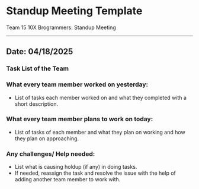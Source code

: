 # Standup Meeting Template
Team 15 10X Brogrammers: Standup Meeting

---

## Date: 04/18/2025

### Task List of the Team

### What every team member worked on yesterday:
- List of tasks each member worked on and what they completed with a short description.

### What every team member plans to work on today:
- List of tasks of each member and what they plan on working and how they plan on approaching.

### Any challenges/ Help needed:
- List what is causing holdup (if any) in doing tasks.
- If needed, reassign the task and resolve the issue with the help of adding another team member to work with.
